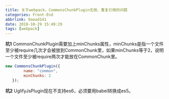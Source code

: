 ```yaml
---
title: 关于webpack，CommonsChunkPlugin无效，重复引用的问题
categories: Front-End
abbrlink: 9aead141
date: 2018-10-29 15:49:29
tags: [webpack]
---
```

**坑1**
CommonChunkPlugin需要加上minChunks属性，minChunks是指一个文件至少被require几次才会被放到CommonChunk里，如果minChunks等于2，说明一个文件至少被require两次才能放在CommonChunk里。
```js
new CommonsChunkPlugin({
        name: "common",
        minChunks: 2
   });
```
**坑2**
UglifyJsPlugin现在不支持es6，必须要用babel转换成es5。

